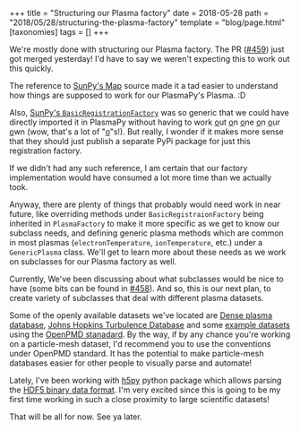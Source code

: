 +++
title = "Structuring our Plasma factory"
date = 2018-05-28
path = "2018/05/28/structuring-the-plasma-factory"
template = "blog/page.html"
[taxonomies]
tags = []
+++

We're mostly done with structuring our Plasma factory. The PR
([#459](https://github.com/PlasmaPy/PlasmaPy/pull/459)) just got merged yesterday! I'd have to say
we weren't expecting this to work out this quickly.

The reference to
[SunPy's Map](https://github.com/sunpy/sunpy/tree/0d784d24160ab04a0bd6876d948c915cdffea092/sunpy/map)
source made it a tad easier to understand how things are supposed to work for our PlasmaPy's
Plasma. :D

Also, [SunPy's `BasicRegistrationFactory`](https://github.com/sunpy/sunpy/blob/0d784d24160ab04a0bd6876d948c915cdffea092/sunpy/util/datatype_factory_base.py)
was so generic that we could have directly imported it in PlasmaPy without having to work <u>o</u>ut <u>o</u>n
<u>o</u>ne <u>o</u>n <u>o</u>ur <u>o</u>wn (wow, that's a lot of "<u>o</u>"s!). But really, I wonder
if it makes more sense that they should just publish a separate PyPi package for just this
registration factory.

If we didn't had any such reference, I am certain that our factory implementation would have consumed
a lot more time than we actually took.

Anyway, there are plenty of things that probably would need work in near future, like
overriding methods under `BasicRegistraionFactory` being inherited in `PlasmaFactory` to make it more
specific as we get to know our subclass needs, and defining generic plasma methods which are
common in most plasmas (`electronTemperature`, `ionTemperature`, etc.) under a `GenericPlasma` class.
We'll get to learn more about these needs as we work on subclasses for our Plasma factory as well.

Currently, We've been discussing about what subclasses would be nice to have
(some bits can be found in [#458](https://github.com/PlasmaPy/PlasmaPy/issues/458)).
And so, this is our next plan, to create variety of subclasses that deal with different plasma datasets.

Some of the openly available datasets we've located are
[Dense plasma database](https://github.com/MurilloGroupMSU/Dense-Plasma-Properties-Database),
[Johns Hopkins Turbulence Database](http://turbulence.pha.jhu.edu) and some
[example datasets](https://github.com/openPMD/openPMD-example-datasets) using the
[OpenPMD stanadard](https://github.com/openPMD/openPMD-standard).
By the way, if by any chance you're working on a particle-mesh dataset, I'd recommend you to use the
conventions under OpenPMD standard. It has the potential to make particle-mesh databases easier for other
people to visually parse and automate!

Lately, I've been working with [h5py](https://www.h5py.org) python package which allows parsing
the [HDF5 binary data format](https://hdfgroup.org). I'm very excited since this is going to be my
first time working in such a close proximity to large scientific datasets!

That will be all for now. See ya later.
